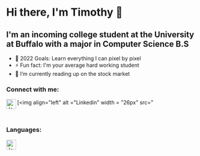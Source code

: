 # Hi there, I'm Timothy 👋 

## I'm an incoming college student at the University at Buffalo with a major in Computer Science B.S
- 🥅 2022 Goals: Learn everything I can pixel by pixel
- ⚡ Fun fact: I'm your average hard working student
- 🌱 I’m currently reading up on the stock market 

### Connect with me:

[<img align="left" alt ="Linkedin" width = "26px" src="[<img align="left" alt ="Java" width = "26px" src="https://www.iconninja.com/files/339/421/151/linkedin-black-icon.png" />][Linkedin]

<br />

### Languages:

[<img align="left" alt ="Java" width = "26px" src="https://thumbs.dreamstime.com/b/java-logo-vector-design-commercial-brand-trademark-118452997.jpg" />][Java]

<br />
<br />

[Linkedin]:https://www.linkedin.com/in/timothy-leung-a754b1204/
[Java]:https://java.com/en/
